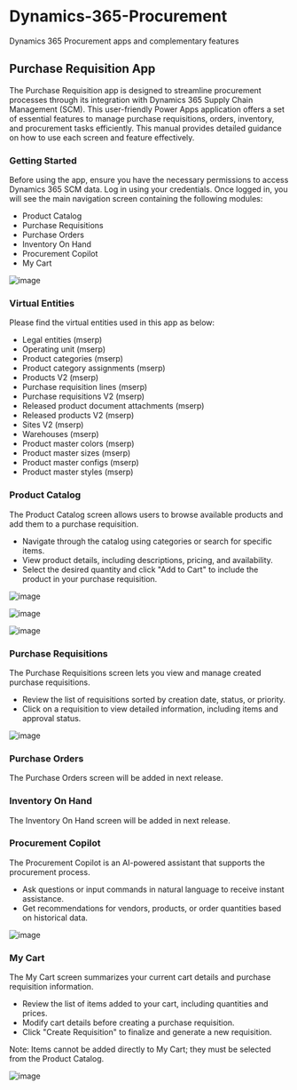# Dynamics-365-Procurement
Dynamics 365 Procurement apps and complementary features
## Purchase Requisition App
The Purchase Requisition app is designed to streamline procurement processes through its integration with Dynamics 365 Supply Chain Management (SCM). This user-friendly Power Apps application offers a set of essential features to manage purchase requisitions, orders, inventory, and procurement tasks efficiently. This manual provides detailed guidance on how to use each screen and feature effectively.
### Getting Started
Before using the app, ensure you have the necessary permissions to access Dynamics 365 SCM data. Log in using your credentials. Once logged in, you will see the main navigation screen containing the following modules:
- Product Catalog
- Purchase Requisitions
- Purchase Orders
- Inventory On Hand
- Procurement Copilot
- My Cart

![image](https://github.com/user-attachments/assets/910a6d01-2a72-4350-a071-e1141a2ee777)

### Virtual Entities

Please find the virtual entities used in this app as below:

- Legal entities (mserp)
- Operating unit (mserp)
- Product categories (mserp)
- Product category assignments (mserp)
- Products V2 (mserp)
- Purchase requisition lines (mserp)
- Purchase requisitions V2 (mserp)
- Released product document attachments (mserp)
- Released products V2 (mserp)
- Sites V2 (mserp)
- Warehouses (mserp)
- Product master colors (mserp)
- Product master sizes (mserp)
- Product master configs (mserp)
- Product master styles (mserp)

### Product Catalog

The Product Catalog screen allows users to browse available products and add them to a purchase requisition.

- Navigate through the catalog using categories or search for specific items.
- View product details, including descriptions, pricing, and availability.
- Select the desired quantity and click "Add to Cart" to include the product in your purchase requisition.

![image](https://github.com/user-attachments/assets/371a52cc-1c2c-4310-90b7-55819b30a854)

![image](https://github.com/user-attachments/assets/efa896d3-805b-44be-8d2a-7f36a07a0121)

![image](https://github.com/user-attachments/assets/0192d5a3-4281-47b3-aa13-871925b25778)

### Purchase Requisitions

The Purchase Requisitions screen lets you view and manage created purchase requisitions.
-	Review the list of requisitions sorted by creation date, status, or priority.
-	Click on a requisition to view detailed information, including items and approval status.

![image](https://github.com/user-attachments/assets/ec82c5d0-6fc9-4faf-842e-bfdacb0a2c1c)

### Purchase Orders

The Purchase Orders screen will be added in next release.

### Inventory On Hand

The Inventory On Hand screen will be added in next release.

### Procurement Copilot

The Procurement Copilot is an AI-powered assistant that supports the procurement process.
-	Ask questions or input commands in natural language to receive instant assistance.
-	Get recommendations for vendors, products, or order quantities based on historical data.

![image](https://github.com/user-attachments/assets/205280d4-4a26-4608-957d-74164c23333a)

### My Cart

The My Cart screen summarizes your current cart details and purchase requisition information.
-	Review the list of items added to your cart, including quantities and prices.
-	Modify cart details before creating a purchase requisition.
-	Click "Create Requisition" to finalize and generate a new requisition.
  
Note: Items cannot be added directly to My Cart; they must be selected from the Product Catalog.

![image](https://github.com/user-attachments/assets/09606147-4d5f-481e-a52e-67049639f4bc)

